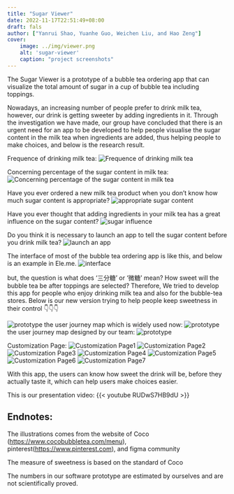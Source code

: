 ```yaml
---
title: "Sugar Viewer"
date: 2022-11-17T22:51:49+08:00
draft: fals
author: ["Yanrui Shao, Yuanhe Guo, Weichen Liu, and Hao Zeng"]
cover:
    image: ../img/viewer.png
    alt: 'sugar-viewer'
    caption: "project screenshots"
---
```


The Sugar Viewer is a prototype of a bubble tea ordering app that can visualize the total amount of sugar in a cup of bubble tea including toppings.

Nowadays, an increasing number of people prefer to drink milk tea, however, our drink is getting sweeter by adding ingredients in it. Through the investigation we have made, our group have concluded that there is an urgent need for an app to be developed to help people visualise the sugar content in the milk tea when ingredients are added, thus helping people to make choices, and below is the research result.

Frequence of drinking milk tea: ![Frequence of drinking milk tea](../img/frequency.png)

Concerning percentage of the sugar content in milk tea: ![Concerning percentage of the sugar content in milk tea](../img/percentage.png)

Have you ever ordered a new milk tea product when you don’t know how much sugar content is appropriate? ![appropriate sugar content](../img/appropriate.png)

Have you ever thought that adding ingredients in your milk tea has a great influence on the sugar content? ![sugar influence](../img/influence.png)

Do you think it is necessary to launch an app to tell the sugar content before you drink milk tea? ![launch an app](../img/app.png)

The interface of most of the bubble tea ordering app is like this, and below is an example in Ele.me. 
![interface](../img/interfacenow.png)

but, the question is what does ‘三分糖’ or ‘微糖’ mean? How sweet will the bubble tea be after toppings are selected? Therefore, We tried to develop this app for people who enjoy drinking milk tea and also for the bubble-tea stores. Below is our new version trying to help people keep sweetness in their control 👇👇👇

![prototype](../img/prototype1.png)
the user journey map which is widely used now:
![prototype](../img/prototype2.png)
the user journey map designed by our team:
![prototype](../img/prototype3.png)

Customization Page:
![Customization Page1](../img/cus1.png)
![Customization Page2](../img/cus2.png)
![Customization Page3](../img/cus3.png)
![Customization Page4](../img/cus4.gif)
![Customization Page5](../img/cus5.png)
![Customization Page6](../img/cus6.png)
![Customization Page7](../img/cus7.png)

With this app, the users can know how sweet the drink will be, before they actually taste it, which can help users make choices easier.

This is our presentation video: {{< youtube RUDwS7HB9dU >}}


## Endnotes:
The illustrations comes from the website of Coco (https://www.cocobubbletea.com/menu), pinterest(https://www.pinterest.com), and figma community

The measure of sweetness is based on the standard of Coco

The numbers in our software prototype are estimated by ourselves and are not scientifically proved.










